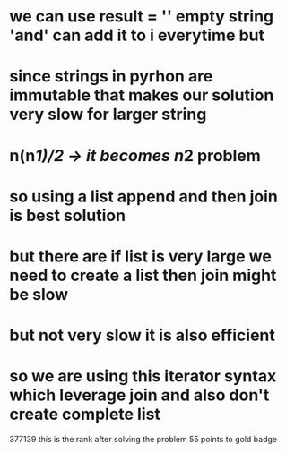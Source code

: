 # we can use result = '' empty string 'and' can add it to i everytime but

# since strings in pyrhon are immutable that makes our solution very slow for larger string

# n(n*1)/2 -> it becomes n*2 problem

# so using a list append and then join is best solution

# but there are if list is very large we need to create a list then join might be slow

# but not very slow it is also efficient

# so we are using this iterator syntax which leverage join and also don't create complete list

377139 this is the rank after solving the problem
55 points to gold badge
